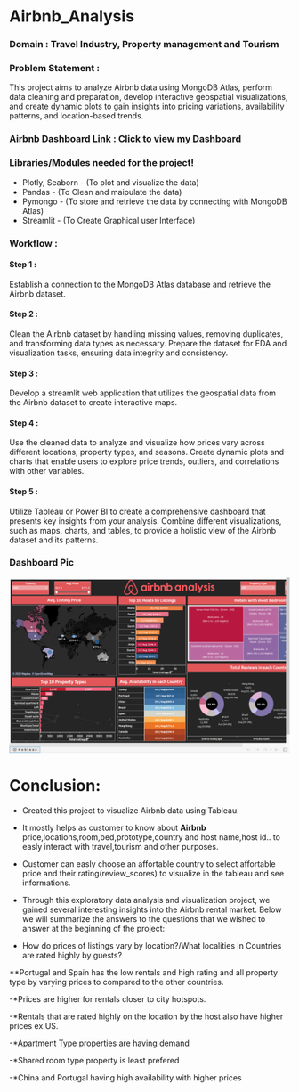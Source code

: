# Airbnb_Analysis

### **Domain** : **Travel Industry, Property management and Tourism**

### **Problem Statement :**
  This project aims to analyze Airbnb data using MongoDB Atlas, perform data cleaning and preparation, develop interactive geospatial visualizations, and create dynamic plots to gain insights into pricing variations, availability patterns, and location-based trends.

### Airbnb Dashboard Link : [Click to view my Dashboard](https://public.tableau.com/app/profile/mohamed.aarif.m2193/viz/Airbnb_Analysis_Aarif/Dashboard1)

### Libraries/Modules needed for the project!
- Plotly, Seaborn - (To plot and visualize the data)
- Pandas - (To Clean and maipulate the data)
- Pymongo - (To store and retrieve the data by connecting with MongoDB Atlas)
- Streamlit - (To Create Graphical user Interface)

### Workflow :

#### Step 1 :
  Establish a connection to the MongoDB Atlas database and retrieve the Airbnb dataset. 
#### Step 2 : 
  Clean the Airbnb dataset by handling missing values, removing duplicates, and transforming data types as necessary. Prepare the dataset for EDA and visualization tasks, ensuring data integrity and consistency.
#### Step 3 :
  Develop a streamlit web application that utilizes the geospatial data from the Airbnb dataset to create interactive maps.
#### Step 4 :
  Use the cleaned data to analyze and visualize how prices vary across different locations, property types, and seasons. Create dynamic plots and charts that enable users to explore price trends, outliers, and correlations with other variables.
#### Step 5 :
  Utilize Tableau or Power BI to create a comprehensive dashboard that presents key insights from your analysis. Combine different visualizations, such as maps, charts, and tables, to provide a holistic view of the Airbnb dataset and its patterns.


### Dashboard Pic

![image](https://github.com/MdAarif360/AirBnB_Analysis/blob/main/img/Dashboard.png)

# Conclusion:
- Created this project to visualize Airbnb data using Tableau.
- It mostly helps as customer to know about **Airbnb** price,locations,room,bed,prototype,country and host name,host id.. to easly interact with travel,tourism and other purposes.
- Customer can easly choose an affortable country to select affortable price and  their rating(review_scores) to visualize in the tableau and see informations.
- Through this exploratory data analysis and visualization project, we gained several interesting insights into the Airbnb rental market. Below we will summarize the answers to the questions that we wished to answer at the beginning of the project:

- How do prices of listings vary by location?/What localities in Countries are rated highly by guests? 

**Portugal and Spain has the low rentals and high rating and all property type by varying prices to compared to the other countries.
 
-*Prices are higher for rentals closer to city hotspots. 

-*Rentals that are rated highly on the location by the host also have higher prices ex.US.

-*Apartment Type properties are having demand

-*Shared room type property is least prefered

-*China and Portugal having high availability with higher prices

